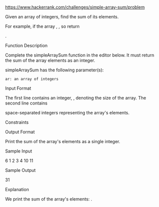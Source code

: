 https://www.hackerrank.com/challenges/simple-array-sum/problem

Given an array of integers, find the sum of its elements.

For example, if the array
, , so return

.

Function Description

Complete the simpleArraySum function in the editor below. It must return the sum of the array elements as an integer.

simpleArraySum has the following parameter(s):

    ar: an array of integers

Input Format

The first line contains an integer,
, denoting the size of the array.
The second line contains

space-separated integers representing the array's elements.

Constraints

Output Format

Print the sum of the array's elements as a single integer.

Sample Input

6
1 2 3 4 10 11

Sample Output

31

Explanation

We print the sum of the array's elements:
.

